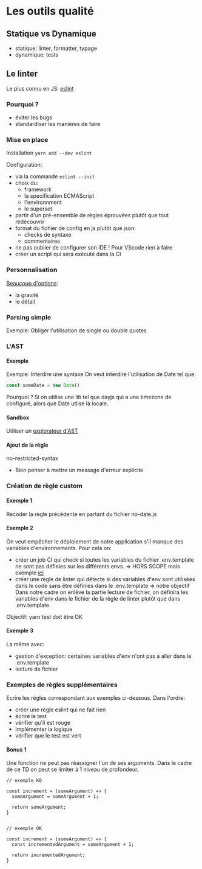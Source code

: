 # Les outils qualité

## Statique vs Dynamique

- statique: linter, formatter, typage
- dynamique: tests

## Le linter

Le plus connu en JS: [eslint](https://eslint.org/)

### Pourquoi ?

- éviter les bugs
- standardiser les manières de faire

### Mise en place

Installation `yarn add --dev eslint`

Configuration:
- via la commande `eslint --init`
- choix du:
    - framework
    - la specification ECMAScript
    - l'environnment
    - le superset
- partir d'un pré-ensemble de règles éprouvées plutôt que tout redécouvrir
- format du fichier de config en js plutôt que json:
    - checks de syntaxe
    - commentaires
- ne pas oublier de configurer son IDE ! Pour VScode rien à faire
- créer un script qui sera exécuté dans la CI
### Personnalisation

[Beaucoup d'options](https://eslint.org/docs/user-guide/configuring/):
- la gravité
- le détail

### Parsing simple
Exemple: Obliger l'utilisation de single ou double quotes

### L'AST

#### Exemple
Exemple: Interdire une syntaxe
On veut interdire l'utilisation de Date tel que:
``` js
const someDate = new Date()
```

Pourquoi ? Si on utilise une lib tel que dayjs qui a une timezone de configuré, alors que Date utlise la locale.

#### Sandbox
Utiliser un [explorateur d'AST](https://astexplorer.net/)

#### Ajout de la règle
no-restricted-syntax

- Bien penser à mettre un message d'erreur explicite

### Création de règle custom

#### Exemple 1
Recoder la règle précédente en partant du fichier no-date.js

#### Exemple 2
On veut empêcher le déploiement de notre application s'il manque des variables d'environnements. Pour cela on:
- créer un job CI qui check si toutes les variables du fichier .env.template ne sont pas définies sur les différents envs. => HORS SCOPE mais exemple [ici](./src/check-ci.mjs)
- créer une règle de linter qui détecte si des variables d'env sont utilisées dans le code sans être définies dans le .env.template => notre objectif
Dans notre cadre on enlève la partie lecture de fichier, on définira les variables d'env dans le fichier de la règle de linter plutôt que dans .env.template

Objectif:
yarn test doit être OK


#### Exemple 3
La même avec:
- gestion d'exception: certaines variables d'env n'ont pas à aller dans le .env.template
- lecture de fichier

### Exemples de règles supplémentaires

Ecrire les règles correspondant aux exemples ci-dessous.
Dans l'ordre:
- créer une règle eslint qui ne fait rien
- écrire le test
- vérifier qu'il est rouge
- implémenter la logique
- vérifier que le test est vert

#### Bonus 1

Une fonction ne peut pas réassigner l'un de ses arguments. Dans le cadre de ce TD on peut se limiter à 1 niveau de profondeur.

```
// exemple KO

const increment = (someArgument) => {
  someArgument = someArgument + 1;
  
  return someArgument;
}


// exemple OK

const increment = (someArgument) => {
  const incrementedArgument = someArgument + 1;
  
  return incrementedArgument;
}
```
